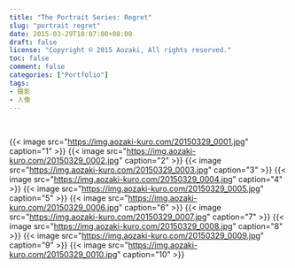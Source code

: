 ```yaml
---
title: "The Portrait Series: Regret"
slug: "portrait regret"
date: 2015-03-29T10:07:00+08:00
draft: false
license: "Copyright © 2015 Aozaki, All rights reserved."
toc: false
comment: false
categories: ["Portfolio"]
tags: 
- 摄影
- 人像
---
```


<br>

{{< image src="https://img.aozaki-kuro.com/20150329_0001.jpg" caption="1" >}}
{{< image src="https://img.aozaki-kuro.com/20150329_0002.jpg" caption="2" >}}
{{< image src="https://img.aozaki-kuro.com/20150329_0003.jpg" caption="3" >}}
{{< image src="https://img.aozaki-kuro.com/20150329_0004.jpg" caption="4" >}}
{{< image src="https://img.aozaki-kuro.com/20150329_0005.jpg" caption="5" >}}
{{< image src="https://img.aozaki-kuro.com/20150329_0006.jpg" caption="6" >}}
{{< image src="https://img.aozaki-kuro.com/20150329_0007.jpg" caption="7" >}}
{{< image src="https://img.aozaki-kuro.com/20150329_0008.jpg" caption="8" >}}
{{< image src="https://img.aozaki-kuro.com/20150329_0009.jpg" caption="9" >}}
{{< image src="https://img.aozaki-kuro.com/20150329_0010.jpg" caption="10" >}}

<!--
    Nikon D800
    Nikon AF-S NIKKOR 28mm f/1.8G
    Nikon AF-S NIKKOR 85mm f/1.8G
-->

